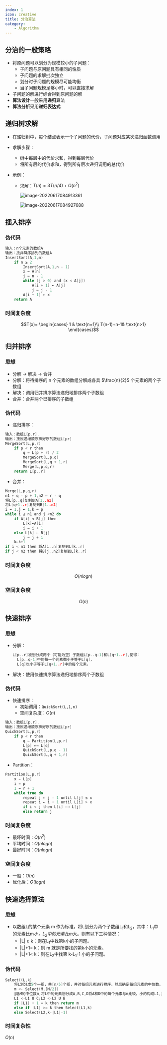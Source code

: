 ```yaml
---
index: 1
icon: creative
title: 分治算法
category: 
    - Algorithm
---
```


## 分治的一般策略

- 将原问题可以划分为规模较小的子问题：
  - 子问题与原问题具有相同的性质
  - 子问题的求解批次独立
  - 划分时子问题的规模尽可能均衡
  - 当子问题规模足够小时，可以直接求解
- 子问题的解进行综合得到原问题的解
- **算法设计**一般采用**递归**算法
- **算法分析**采用**递归表达式**

## 递归树求解

- 在递归树中，每个结点表示一个子问题的代价，子问题对应某次递归函数调用

- 求解步骤：

  - 树中每层中的代价求和，得到每层代价
  - 将所有层的代价求和，得到所有层次递归调用的总代价

- 示例：

  - 求解：$T(n)=3T(n/4)+O(n^2)$

    ![image-20220617084913361](https://raw.githubusercontent.com/CoderWDD/myImages/main/blog_images/image-20220617084913361.png)

    ![image-20220617084927688](https://raw.githubusercontent.com/CoderWDD/myImages/main/blog_images/image-20220617084927688.png)

## 插入排序

### 伪代码

```c
输入：n个元素的数组A
输出：按非降序排列的数组A
InsertSort(A,1,m)
	if n ≥ 2
		InsertSort(A,1,n - 1)
		x ← A[n]
		j ← n - 1
		while (j > 0) and (x < A[j])
			A[i + 1] ← A[j]
			j ← j - 1
		A[i + 1] ← x
	return A
```

### 时间复杂度

$$T(x)= \begin{cases} 1 & \text{n=1}\\ T(n-1)+n-1& \text{n>1} \end{cases}$$

## 归并排序

### 思想

- 分解 -> 解决 -> 合并
- 分解：将待排序的 n 个元素的数组分解成各具 $\frac{n}{2}$ 个元素的两个子数组
- 解决：调用归并排序算法递归地排序两个子数组
- 合并：合并两个已排序的子数组

### 伪代码

- 递归排序：

```c
输入：数组L[p.r].
输出：按照递增顺序排好序的数组L[pr]
MergeSort(L,p,r)
	if p < r then
        q ← L(p + r) / 2
        MergeSort(L,p,q)
        MergeSort(L,q + 1,r)
        Merge(L,p,q,r)
	return L[p..r]
```

- 合并：

```c
Merge(L,p,q,r)
n1 ← q - p + 1,n2 ← r - q
将L[p..q]复制到A[1..n1]
将L[q+1..r]复制到B[1..n2]
i ← 1,j ← 1,k ← p
while i ≤ n1 and j <n2 do
    if A[i] ≤ B[j] then
        L[k]←A[i]
        i ← i + 1
    else L[k] ← B[j]
    	j ← j + 1
    k←k+1
if i < n1 then 将A[i..n]复制到L[k..r]
if j < n2 then 将B[j..n2]复制到L[k..r]
```

### 时间复杂度

$$O(nlogn)$$

### 空间复杂度

$$O(n)$$

## 快速排序

### 思想

- 分解：

  ```c
  L[p..r]被划分成两个（可能为空）子数组L[p..q-1]和L[q+1..r],使得：
  	L[p..q-1]中的每一个元素都小于等于L[q]，
  	L[q]也小于等于L[q+1..r]中的每个元素。
  ```

- 解决：使用快速排序算法递归地排序两个子数组

### 伪代码

- 快速排序：
  - 初始调用：`QuickSort(L,1,n)`
  - 空间复杂度：$O(n)$

```c
输入：数组L[p.r].
输出：按照递增顺序排好序的数组L[pr]
QuickSort(L,p,r)
    if p < r then
        q ← Partition(L,p,r)
        L[p] ←→ L[q]
        QuickSort(L,p,q - 1)
        QuickSort(L,q + 1,r)
```

- Partition：

```c
Partition(L,p,r)
    x ← L[p]
    i ← p
    1 ← r + 1
    while true do
        repeat j ← j - 1 until L[j] ≤ x
        repeat i ← i + 1 until L[i] > x
        if i < j then L[i] ←→ L[j]
        else return j
```

### 时间复杂度

- 最坏时间：$O(n^2)$
- 平均时间：$O(nlogn)$
- 最好时间：$O(nlogn)$

### 空间复杂度

- 一般：$O(n)$
- 优化后：$O(logn)$

## 快速选择算法

### 思想

- 以数组L的某个元素 m 作为标准，将L划分为两个子数组L<sub>1</sub>和L<sub>2</sub>，其中：L<sub>1</sub>中的元素比m*小，L<sub>2</sub>中的元素比m*大。则有以下三种情况：
  - |L| ≥ k：则在L<sub>1</sub>中找第k小的子问题。
  - |L|+1= k：则 m 就是所要找的第k小的元素。
  - |L|+1< k：则在L<sub>2</sub>中找第 k-L<sub>1</sub>-1 小的子问题。

### 伪代码

```c
Select((L,k)
    将L划分成5个一组，共[n/5]个组，并对每组元素进行排序，然后确定每组元素的中位数，把这些中位数放到集合M中
    m <- Select(M,[M/2])
    ∥选M的中位数m,将L中的元素划分成A,B,C,D将A和D中的每个元素与m比较，小的构成L1,大的构成L2
    L1 <-L1 U C;L2 <-L2 U B
    if |L1| + 1 = k then return m
    else if |L1| >= k then Select(L1,k)
    else Select(L2,k-|L1|-1)
```

### 时间复杂性

$O(n)$